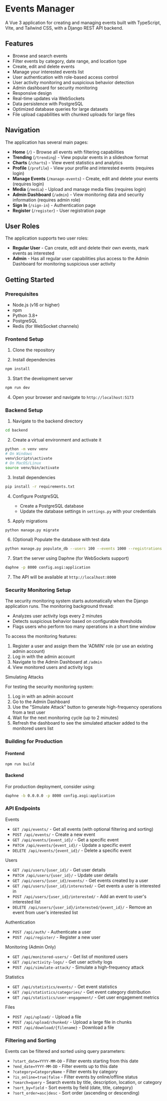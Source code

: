 # Events Manager

A Vue 3 application for creating and managing events built with TypeScript, Vite, and Tailwind CSS, with a Django REST API backend.

## Features

- Browse and search events
- Filter events by category, date range, and location type
- Create, edit and delete events
- Manage your interested events list
- User authentication with role-based access control
- User activity monitoring and suspicious behavior detection
- Admin dashboard for security monitoring
- Responsive design
- Real-time updates via WebSockets
- Data persistence with PostgreSQL
- Optimized database queries for large datasets
- File upload capabilities with chunked uploads for large files

## Navigation

The application has several main pages:

- **Home** (`/`) - Browse all events with filtering capabilities
- **Trending** (`/trending`) - View popular events in a slideshow format
- **Charts** (`/charts`) - View event statistics and analytics
- **Profile** (`/profile`) - View your profile and interested events (requires login)
- **Manage Events** (`/manage-events`) - Create, edit and delete your events (requires login)
- **Media** (`/media`) - Upload and manage media files (requires login)
- **Admin Dashboard** (`/admin`) - View monitoring data and security information (requires admin role)
- **Sign In** (`/sign-in`) - Authentication page
- **Register** (`/register`) - User registration page

## User Roles

The application supports two user roles:

- **Regular User** - Can create, edit and delete their own events, mark events as interested
- **Admin** - Has all regular user capabilities plus access to the Admin Dashboard for monitoring suspicious user activity

## Getting Started

### Prerequisites

- Node.js (v16 or higher)
- npm
- Python 3.8+
- PostgreSQL
- Redis (for WebSocket channels)

### Frontend Setup

1. Clone the repository

2. Install dependencies
```bash
npm install
```
3. Start the development server
```bash
npm run dev
```
4. Open your browser and navigate to ```http://localhost:5173```

### Backend Setup

1. Navigate to the backend directory
```bash
cd backend
```

2. Create a virtual environment and activate it
```bash
python -m venv venv
# On Windows
venv\Scripts\activate
# On MacOS/Linux
source venv/bin/activate
```

3. Install dependencies
```bash
pip install -r requirements.txt
```

4. Configure PostgreSQL
   - Create a PostgreSQL database
   - Update the database settings in ```settings.py``` with your credentials

5. Apply migrations
```bash
python manage.py migrate
```

6. (Optional) Populate the database with test data
```bash
python manage.py populate_db --users 100 --events 1000 --registrations 2000 --interested 2000
```

7. Start the server using Daphne (for WebSockets support)
```bash
daphne -p 8000 config.asgi:application
```

7. The API will be available at ```http://localhost:8000```

### Security Monitoring Setup
The security monitoring system starts automatically when the Django application runs. The monitoring background thread:

- Analyzes user activity logs every 2 minutes
- Detects suspicious behavior based on configurable thresholds
- Flags users who perform too many operations in a short time window

To access the monitoring features:

1. Register a user and assign them the 'ADMIN' role (or use an existing admin account)
2. Log in with the admin account
3. Navigate to the Admin Dashboard at ```/admin```
4. View monitored users and activity logs

Simulating Attacks

For testing the security monitoring system:

1. Log in with an admin account
2. Go to the Admin Dashboard
3. Use the "Simulate Attack" button to generate high-frequency operations from a test user
4. Wait for the next monitoring cycle (up to 2 minutes)
5. Refresh the dashboard to see the simulated attacker added to the monitored users list

### Building for Production

#### Frontend
```bash
npm run build
```

#### Backend
For production deployment, consider using:
```bash
daphne -b 0.0.0.0 -p 8000 config.asgi:application
```

### API Endpoints
Events
- ```GET /api/events/``` - Get all events (with optional filtering and sorting)
- ```POST /api/events/``` - Create a new event
- ```GET /api/events/{event_id}/``` - Get a specific event
- ```PATCH /api/events/{event_id}/``` - Update a specific event
- ```DELETE /api/events/{event_id}/``` - Delete a specific event

Users
- ```GET /api/users/{user_id}/``` - Get user details
- ```PATCH /api/users/{user_id}/``` - Update user details
- ```GET /api/users/{user_id}/events/``` - Get events created by a user
- ```GET /api/users/{user_id}/interested/``` - Get events a user is interested in
- ```POST /api/users/{user_id}/interested/``` - Add an event to user's interested list
- ```DELETE /api/users/{user_id}/interested/{event_id}/``` - Remove an event from user's interested list

Authentication
- ```POST /api/auth/``` - Authenticate a user
- ```POST /api/register/``` - Register a new user

Monitoring (Admin Only)
- ```GET /api/monitored-users/``` - Get list of monitored users
- ```GET /api/activity-logs/``` - Get user activity logs
- ```POST /api/simulate-attack/``` - Simulate a high-frequency attack

Statistics
- ```GET /api/statistics/events/``` - Get event statistics
- ```GET /api/statistics/categories/``` - Get event category distribution
- ```GET /api/statistics/user-engagement/``` - Get user engagement metrics

Files
- ```POST /api/upload/``` - Upload a file
- ```POST /api/upload/chunked/``` - Upload a large file in chunks
- ```POST /api/download/{filename}``` - Download a file

### Filtering and Sorting
Events can be filtered and sorted using query parameters:

- ```?start_date=YYYY-MM-DD``` - Filter events starting from this date
- ```?end_date=YYYY-MM-DD``` - Filter events up to this date
- ```?category=CategoryName``` - Filter events by category
- ```?is_online=true|false``` - Filter events by online/offline status
- ```?search=query``` - Search events by title, description, location, or category
- ```?sort_by=field``` - Sort events by field (date, title, category)
- ```?sort_order=asc|desc``` - Sort order (ascending or descending)
